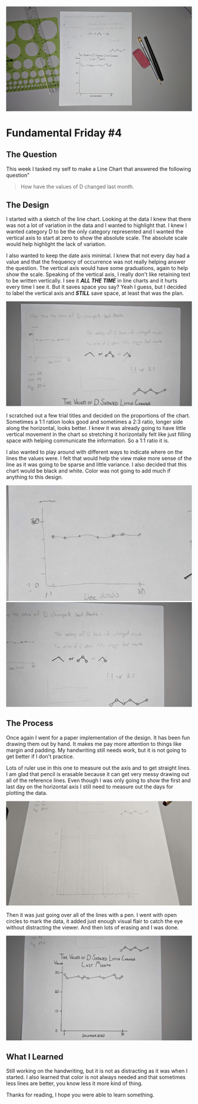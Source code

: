 ![A page of paper with hand written text and drawn images](../assets/ff4_hero.jpg)

# Fundamental Friday #4 

## The Question
This week I tasked my self to make a Line Chart that answered the following question”

> How have the values of D changed last month.

## The Design

I started with a sketch of the line chart.  Looking at the data I knew that there was not a lot of variation in the data and I wanted to highlight that.  I knew I wanted category D to be the only category represented and I wanted the vertical axis to start at zero to show the absolute scale.  The absolute scale would help highlight the lack of variation.

I also wanted to keep the date axis minimal.  I knew that not every day had a value and that the frequency of occurrence was not really helping answer the question. The vertical axis would have some graduations, again to help show the scale. Speaking of the vertical axis, I really don't like retaining text to be written vertically.  I see it ***ALL THE TIME*** in line charts and it hurts every time I see it.  But it saves space you say? Yeah I guess, but I decided to label the vertical axis and ***STILL*** save space, at least that was the plan.

![A page of paper with hand written text and drawn images](../assets/ff4_design_1.jpg)

I scratched out a few trial titles and decided on the proportions of the chart.  Sometimes a 1:1 ration looks good and sometimes a 2:3 ratio, longer side along the horizontal, looks better.  I knew it was already going to have little vertical movement in the chart so stretching it horizontally felt like just filling space with helping communicate the information. So a 1:1 ratio it is.

I also wanted to play around with different ways to indicate where on the lines the values were.  I felt that would help the view make more sense of the line as it was going to be sparse and little variance.  I also decided that this chart would be black and white.  Color was not going to add much if anything to this design.

![A hand drawn line chart](../assets/ff4_design_2.jpg)
![A page of paper with hand written text and drawn images](../assets/ff4_design_3.jpg)

## The Process

Once again I went for a paper implementation of the design.  It has been fun drawing them out by hand.  It makes me pay more attention to things like margin and padding. My handwriting still needs work, but it is not going to get better if I don't practice.

Lots of ruler use in this one to measure out the axis and to get straight lines.  I am glad that pencil is erasable because it can get very messy drawing out all of the reference lines.  Even though I was only going to show the first and last day on the horizontal axis I still need to measure out the days for plotting the data.

![A hand drawn grid of line](../assets/ff4_process.jpg)

Then it was just going over all of the lines with a pen.  I went with open circles to mark the data, it added just enough visual flair to catch the eye without distracting the viewer. And then lots of erasing and I was done.

![A close up of a hand drawn line chart](../assets/ff4_final.jpg)

## What I Learned

Still working on the handwriting, but it is not as distracting as it was when I started.  I also learned that color is not always needed and that sometimes less lines are better, you know less it more kind of thing.

Thanks for reading, I hope you were able to learn something.

